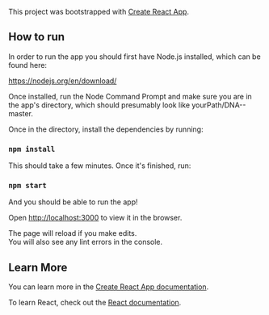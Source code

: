 This project was bootstrapped with [Create React App](https://github.com/facebook/create-react-app).

## How to run

In order to run the app you should first have Node.js installed, which can be found here:

https://nodejs.org/en/download/

Once installed, run the Node Command Prompt and make sure you are in the app's directory, which should presumably look like yourPath/DNA--master.

Once in the directory, install the dependencies by running:

### `npm install`

This should take a few minutes. Once it's finished, run:

### `npm start`

And you should be able to run the app!

Open [http://localhost:3000](http://localhost:3000) to view it in the browser.

The page will reload if you make edits.<br>
You will also see any lint errors in the console.

## Learn More

You can learn more in the [Create React App documentation](https://facebook.github.io/create-react-app/docs/getting-started).

To learn React, check out the [React documentation](https://reactjs.org/).
